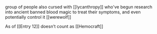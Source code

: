  group of people also cursed with [[lycanthropy]] who've begun research into ancient banned blood magic to treat their symptoms, and even potentially control it [[werewolf]]

As of [[Entry 12]] doesn’t count as [[Hemocraft]]